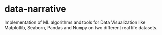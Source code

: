 # data-narrative
Implementation of ML algorithms and tools for Data Visualization like Matplotlib, Seaborn, Pandas and Numpy on two different real life datasets.
